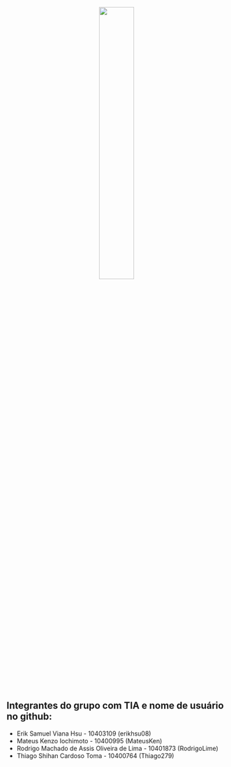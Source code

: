 <p align="center" width="100%">
    <img width="40%" src="https://github.com/erikhsu08/RedeMaisSocial/assets/111096802/1acd7552-a99b-4d8d-ac2c-29c1b13efee3"> 
</p>

## Integrantes do grupo com TIA e nome de usuário no github:

* Erik Samuel Viana Hsu - 10403109 (erikhsu08)  
* Mateus Kenzo Iochimoto - 10400995 (MateusKen)  
* Rodrigo Machado de Assis Oliveira de Lima - 10401873 (RodrigoLime)  
* Thiago Shihan Cardoso Toma - 10400764 (Thiago279)  
